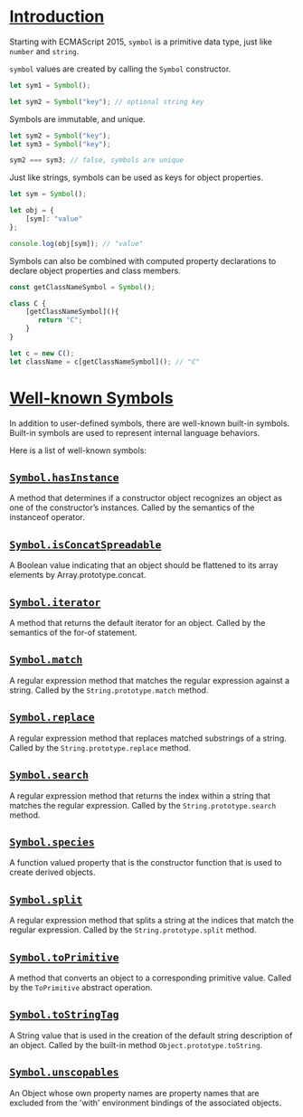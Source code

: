 # [Introduction](#introduction)

Starting with ECMAScript 2015, `symbol` is a primitive data type, just like `number` and `string`.

`symbol` values are created by calling the `Symbol` constructor.

```ts
let sym1 = Symbol();

let sym2 = Symbol("key"); // optional string key
```

Symbols are immutable, and unique.

```ts
let sym2 = Symbol("key");
let sym3 = Symbol("key");

sym2 === sym3; // false, symbols are unique
```

Just like strings, symbols can be used as keys for object properties.

```ts
let sym = Symbol();

let obj = {
    [sym]: "value"
};

console.log(obj[sym]); // "value"
```

Symbols can also be combined with computed property declarations to declare object properties and class members.

```ts
const getClassNameSymbol = Symbol();

class C {
    [getClassNameSymbol](){
       return "C";
    }
}

let c = new C();
let className = c[getClassNameSymbol](); // "C"
```

# [Well-known Symbols](#well-known-symbols)

In addition to user-defined symbols, there are well-known built-in symbols.
Built-in symbols are used to represent internal language behaviors.

Here is a list of well-known symbols:

## [`Symbol.hasInstance`](#symbol-hasinstance)

A method that determines if a constructor object recognizes an object as one of the constructor’s instances. Called by the semantics of the instanceof operator.

## [`Symbol.isConcatSpreadable`](#symbol-isconcatspreadable)

A Boolean value indicating that an object should be flattened to its array elements by Array.prototype.concat.

## [`Symbol.iterator`](#symbol-iterator)

A method that returns the default iterator for an object. Called by the semantics of the for-of statement.

## [`Symbol.match`](#symbol-match)

A regular expression method that matches the regular expression against a string. Called by the `String.prototype.match` method.

## [`Symbol.replace`](#symbol-replace)

A regular expression method that replaces matched substrings of a string. Called by the `String.prototype.replace` method.

## [`Symbol.search`](#symbol-search)

A regular expression method that returns the index within a string that matches the regular expression. Called by the `String.prototype.search` method.

## [`Symbol.species`](#symbol-species)

A function valued property that is the constructor function that is used to create derived objects.

## [`Symbol.split`](#symbol-split)

A regular expression method that splits a string at the indices that match the regular expression.
Called by the `String.prototype.split` method.

## [`Symbol.toPrimitive`](#symbol-toprimitive)

A method that converts an object to a corresponding primitive value.
Called by the `ToPrimitive` abstract operation.

## [`Symbol.toStringTag`](#symbol-tostringtag)

A String value that is used in the creation of the default string description of an object.
Called by the built-in method `Object.prototype.toString`.

## [`Symbol.unscopables`](#symbol-unscopables)

An Object whose own property names are property names that are excluded from the 'with' environment bindings of the associated objects.
